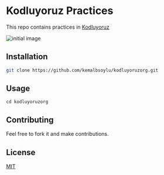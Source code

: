 # Kodluyoruz Practices

This repo contains practices in [Kodluyoruz](https://www.kodluyoruz.org) 

![initial image](figures/kodluyoruzorg.png)

## Installation

```bash
git clone https://github.com/kemalbsoylu/kodluyoruzorg.git
```

## Usage

```linux
cd kodluyoruzorg
```

## Contributing
Feel free to fork it and make contributions.

## License
[MIT](https://choosealicense.com/licenses/mit/)
